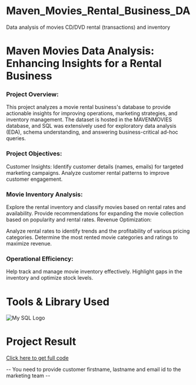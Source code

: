 # Maven_Movies_Rental_Business_DA
Data analysis of movies CD/DVD rental (transactions) and inventory

# Maven Movies Data Analysis: Enhancing Insights for a Rental Business
### Project Overview:
This project analyzes a movie rental business's database to provide actionable insights for improving operations, marketing strategies, and inventory management. The dataset is hosted in the MAVENMOVIES database, and SQL was extensively used for exploratory data analysis (EDA), schema understanding, and answering business-critical ad-hoc queries.

### Project Objectives:
Customer Insights:
Identify customer details (names, emails) for targeted marketing campaigns. Analyze customer rental patterns to improve customer engagement.

### Movie Inventory Analysis:
Explore the rental inventory and classify movies based on rental rates and availability. Provide recommendations for expanding the movie collection based on popularity and rental rates. Revenue Optimization:

Analyze rental rates to identify trends and the profitability of various pricing categories. Determine the most rented movie categories and ratings to maximize revenue.

### Operational Efficiency:
Help track and manage movie inventory effectively. Highlight gaps in the inventory and optimize stock levels.

# Tools & Library Used
![My SQL Logo](https://github.com/user-attachments/assets/b2a6ff0a-4325-4de3-8676-2f779d686ab4)

# Project Result
[Click here to get full code](https://github.com/Muskan5799/Maven_Movies_Rental_DA/blob/main/MOVEIS_RENTAL_CODE.SQL.sql)

-- You need to provide customer firstname, lastname and email id to the marketing team --


